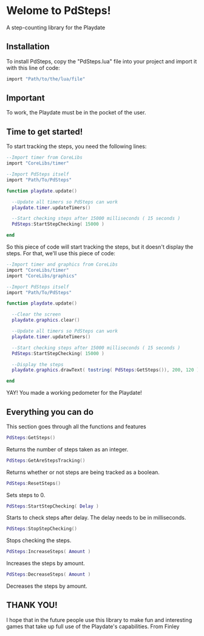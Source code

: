 
# Welome to PdSteps!
A step-counting library for the Playdate

## Installation
To install PdSteps, copy the "PdSteps.lua" file into your project and import it with this line of code:

```lua
import "Path/to/the/lua/file"
```
## Important

To work, the Playdate must be in the pocket of the user.

## Time to get started!
To start tracking the steps, you need the following lines:

```lua
--Import timer from CoreLibs
import "CoreLibs/timer"

--Import PdSteps itself
import "Path/To/PdSteps"

function playdate.update()

  --Update all timers so PdSteps can work
  playdate.timer.updateTimers()

  --Start checking steps after 15000 milliseconds ( 15 seconds )
  PdSteps:StartStepChecking( 15000 )

end
```

So this piece of code will start tracking the steps, but it doesn't display the steps. For that, we'll use this piece of code:

```lua
--Import timer and graphics from CoreLibs
import "CoreLibs/timer"
import "CoreLibs/graphics"

--Import PdSteps itself
import "Path/To/PdSteps"

function playdate.update()

  --Clear the screen
  playdate.graphics.clear()

  --Update all timers so PdSteps can work
  playdate.timer.updateTimers()

  --Start checking steps after 15000 milliseconds ( 15 seconds )
  PdSteps:StartStepChecking( 15000 )

  --Display the steps
  playdate.graphics.drawText( tostring( PdSteps:GetSteps()), 200, 120 )

end
```

YAY! You made a working pedometer for the Playdate!

## Everything you can do
This section goes through all the functions and features


```lua
PdSteps:GetSteps()
```
Returns the number of steps taken as an integer.


```lua
PdSteps:GetAreStepsTracking()
```
Returns whether or not steps are being tracked as a boolean.


```lua
PdSteps:ResetSteps()
```
Sets steps to 0.


```lua
PdSteps:StartStepChecking( Delay )
```
Starts to check steps after delay. The delay needs to be in milliseconds.


```lua
PdSteps:StopStepChecking()
```
Stops checking the steps.


```lua
PdSteps:IncreaseSteps( Amount )
```
Increases the steps by amount.


```lua
PdSteps:DecreaseSteps( Amount )
```
Decreases the steps by amount.


## THANK YOU!

I hope that in the future people use this library to make fun and interesting games that take up full use of the Playdate's capabilities.
From Finley
